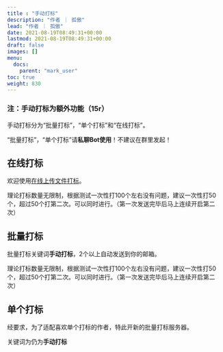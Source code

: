 ```yaml
---
title : "手动打标"
description: "作者 ｜ 孤傲"
lead: "作者 ｜ 孤傲"
date: 2021-08-19T08:49:31+00:00
lastmod: 2021-08-19T08:49:31+00:00
draft: false 
images: []
menu:
  docs:
    parent: "mark_user"
toc: true
weight: 830
---
```


### 注：手动打标为额外功能（15r）

手动打标分为“批量打标”，“单个打标”和“在线打标”。

“批量打标”，“单个打标”请**私聊Bot使用**！不建议在群里发起！

## 在线打标

欢迎使用[在线上传文件打标](https://skin.gushao.club/docs/extra_service/skinuploadhand/)。

理论打标数量无限制，根据测试一次性打100个左右没有问题，建议一次性打50个，超过50个打第二次。可以同时进行。（第一次发送完毕后马上连续开启第二次）

## 批量打标

批量打标关键词**手动打标**，2个以上自动发送到你的邮箱。

理论打标数量无限制，根据测试一次性打100个左右没有问题，建议一次性打50个，超过50个打第二次。可以同时进行。（第一次发送完毕后马上连续开启第二次）

## 单个打标

经要求，为了适配喜欢单个打标的作者，特此开新的批量打标服务器。

关键词为仍为**手动打标**
